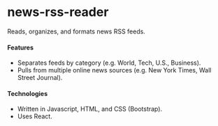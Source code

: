 # news-rss-reader
Reads, organizes, and formats news RSS feeds.

#### Features
* Separates feeds by category (e.g. World, Tech, U.S., Business).
* Pulls from multiple online news sources (e.g. New York Times, Wall Street Journal).

#### Technologies
* Written in Javascript, HTML, and CSS (Bootstrap).
* Uses React.
